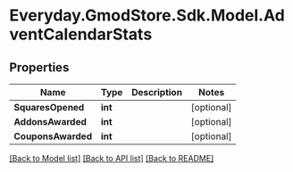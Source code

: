 # Everyday.GmodStore.Sdk.Model.AdventCalendarStats

## Properties

Name | Type | Description | Notes
------------ | ------------- | ------------- | -------------
**SquaresOpened** | **int** |  | [optional] 
**AddonsAwarded** | **int** |  | [optional] 
**CouponsAwarded** | **int** |  | [optional] 

[[Back to Model list]](../README.md#documentation-for-models) [[Back to API list]](../README.md#documentation-for-api-endpoints) [[Back to README]](../README.md)

